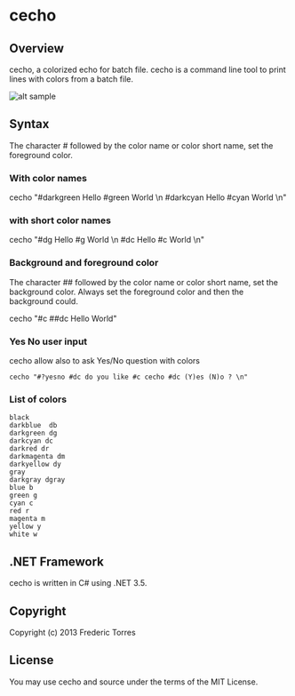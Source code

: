 ﻿# cecho

## Overview
cecho, a colorized echo for batch file.
cecho is a command line tool to print lines with colors from a batch file.

![alt sample](blob/master/README.jpg "ReadMeImage")

## Syntax
The character # followed by the color name or color short name,
set the foreground color.

### With color names
cecho "#darkgreen Hello #green World \n #darkcyan Hello #cyan World \n"

### with short color names
cecho "#dg Hello #g World \n #dc Hello #c World \n"

### Background and foreground color
The character ## followed by the color name or color short name,
set the background color. Always set the foreground color and then
the background could.

cecho "#c ##dc Hello World"

### Yes No user input
cecho allow also to ask Yes/No question with colors

    cecho "#?yesno #dc do you like #c cecho #dc (Y)es (N)o ? \n"

### List of colors

    black     
    darkblue  db 
    darkgreen dg 
    darkcyan dc  
    darkred dr  
    darkmagenta dm
    darkyellow dy
    gray      
    darkgray dgray 
    blue b     
    green g     
    cyan c      
    red r      
    magenta m   
    yellow y   
    white w    

## .NET Framework
cecho is written in C# using .NET 3.5.

## Copyright
Copyright (c) 2013 Frederic Torres

## License
You may use cecho and source under the terms of the MIT License.